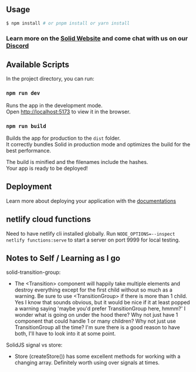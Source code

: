 ## Usage

```bash
$ npm install # or pnpm install or yarn install
```

### Learn more on the [Solid Website](https://solidjs.com) and come chat with us on our [Discord](https://discord.com/invite/solidjs)

## Available Scripts

In the project directory, you can run:

### `npm run dev`

Runs the app in the development mode.<br>
Open [http://localhost:5173](http://localhost:5173) to view it in the browser.

### `npm run build`

Builds the app for production to the `dist` folder.<br>
It correctly bundles Solid in production mode and optimizes the build for the best performance.

The build is minified and the filenames include the hashes.<br>
Your app is ready to be deployed!

## Deployment

Learn more about deploying your application with the [documentations](https://vitejs.dev/guide/static-deploy.html)

## netlify cloud functions

Need to have netlify cli installed globally.
Run `NODE_OPTIONS=--inspect netlify functions:serve` to start a server on port 9999 for local testing.

## Notes to Self / Learning as I go

solid-transition-group:

-   The &lt;Transition> component will happily take multiple elements and destroy everything except for the first child
    without so much as a warning. Be sure to use &lt;TransitionGroup> if there is more than 1 child.
    Yes I know that sounds obvious, but it would be nice if it at least popped a warning saying
    'maybe you'd prefer TransitionGroup here, hmmm?' I wonder what is going on under the hood there? Why not just have 1
    component that could handle 1 or many children? Why not just use TransitionGroup all the time? I'm sure there is a
    good reason to have both, I'll have to look into it at some point.

SolidJS signal vs store:

-   Store (createStore()) has some excellent methods for working with a changing array.
    Definitely worth using over signals at times.
